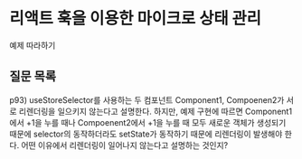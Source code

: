 # 리액트 훅을 이용한 마이크로 상태 관리

예제 따라하기

## 질문 목록

p93) useStoreSelector를 사용하는 두 컴포넌트 Component1, Compoenen2가 
서로 리렌더링을 일으키지 않는다고 설명한다. 하지만, 예제 구현에 따르면 
Component1에서 +1을 누를 때나 Compoenent2에서 +1을 누를 때 모두
새로운 객체가 생성되기 때문에 selector의 동작하더라도 setState가 동작하기 때문에
리렌더링이 발생해야 한다. 어떤 이유에서 리렌더링이 일어나지 않는다고 설명하는 것인지?